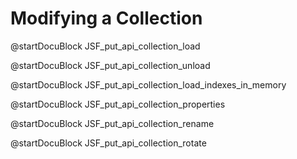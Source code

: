 Modifying a Collection
======================

<!-- js/actions/api-collection.js -->
@startDocuBlock JSF_put_api_collection_load

<!-- js/actions/api-collection.js -->
@startDocuBlock JSF_put_api_collection_unload

<!-- js/actions/api-collection.js -->
@startDocuBlock JSF_put_api_collection_load_indexes_in_memory

<!-- js/actions/api-collection.js -->
@startDocuBlock JSF_put_api_collection_properties

<!-- js/actions/api-collection.js -->
@startDocuBlock JSF_put_api_collection_rename

<!-- js/actions/api-collection.js -->
@startDocuBlock JSF_put_api_collection_rotate
